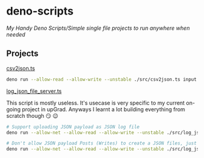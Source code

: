 # deno-scripts

_My Handy Deno Scripts/Simple single file projects to run anywhere when needed_

## Projects

[csv2json.ts](./src/csv2json.ts)

```sh
deno run --allow-read --allow-write --unstable ./src/csv2json.ts input.csv [output.json]
```

[log_json_file_server.ts](.src/log_json_file_server.ts)

This script is mostly useless. It's usecase is very specific
to my current on-going project in upGrad. Anyways I learnt a
lot building everything from scratch though :smirk: :wink:

```sh
# Support uploading JSON payload as JSON log file
deno run --allow-net --allow-read --allow-write --unstable ./src/log_json_file_server.ts --port 9000 -f ./out/l3.json -u

# Don't allow JSON payload Posts (Writes) to create a JSON files, just allow reading already created JSON log files.
deno run --allow-net --allow-read --allow-write --unstable ./src/log_json_file_server.ts --port 9000
```
